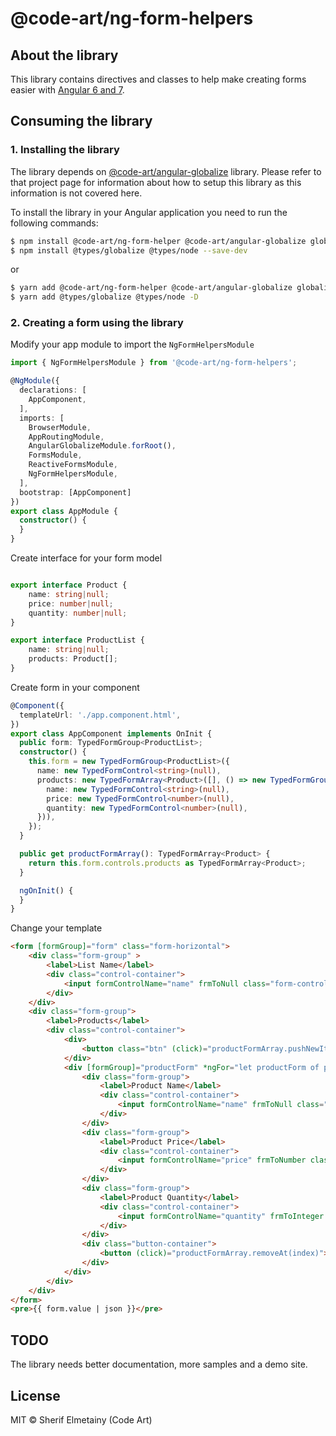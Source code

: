 # @code-art/ng-form-helpers

## About the library

This library contains directives and classes to help make creating forms easier with [Angular 6 and 7](https://angular.io).

## Consuming the library

### 1. Installing the library
The library depends on [@code-art/angular-globalize](https://github.com/sherif-elmetainy/angular-globalize) library. Please refer to that project page for information about how to setup this library as this information is not covered here.

To install the library in your Angular application you need to run the following commands:

```bash
$ npm install @code-art/ng-form-helper @code-art/angular-globalize globalize cldr cldr-data --save
$ npm install @types/globalize @types/node --save-dev
```
or

```bash
$ yarn add @code-art/ng-form-helper @code-art/angular-globalize globalize cldr cldr-data
$ yarn add @types/globalize @types/node -D
```
### 2. Creating a form using the library

Modify your app module to import the `NgFormHelpersModule` 
```typescript
import { NgFormHelpersModule } from '@code-art/ng-form-helpers';

@NgModule({
  declarations: [
    AppComponent,
  ],
  imports: [
    BrowserModule,
    AppRoutingModule,
    AngularGlobalizeModule.forRoot(),
    FormsModule,
    ReactiveFormsModule,
    NgFormHelpersModule,
  ],
  bootstrap: [AppComponent]
})
export class AppModule {
  constructor() {
  }
}
```

Create interface for your form model
```typescript

export interface Product {
    name: string|null;
    price: number|null;
    quantity: number|null;
}

export interface ProductList {
    name: string|null;
    products: Product[];
}

```

Create form in your component
```typescript
@Component({
  templateUrl: './app.component.html',
})
export class AppComponent implements OnInit {
  public form: TypedFormGroup<ProductList>;
  constructor() {
    this.form = new TypedFormGroup<ProductList>({
      name: new TypedFormControl<string>(null),
      products: new TypedFormArray<Product>([], () => new TypedFormGroup<Product>({
        name: new TypedFormControl<string>(null),
        price: new TypedFormControl<number>(null),
        quantity: new TypedFormControl<number>(null),
      })),
    });
  }

  public get productFormArray(): TypedFormArray<Product> {
    return this.form.controls.products as TypedFormArray<Product>;
  }

  ngOnInit() {
  }
}

```

Change your template
```html
<form [formGroup]="form" class="form-horizontal">
    <div class="form-group" >
        <label>List Name</label>
        <div class="control-container">
            <input formControlName="name" frmToNull class="form-control"/>
        </div>
    </div>
    <div class="form-group">
        <label>Products</label>
        <div class="control-container">
            <div>
                <button class="btn" (click)="productFormArray.pushNewItem()">Add Product</button>
            </div>
            <div [formGroup]="productForm" *ngFor="let productForm of productFormArray.controls; let index = index" class="product-form">
                <div class="form-group">
                    <label>Product Name</label>
                    <div class="control-container">
                        <input formControlName="name" frmToNull class="form-control"/>
                    </div>
                </div>
                <div class="form-group">
                    <label>Product Price</label>
                    <div class="control-container">
                        <input formControlName="price" frmToNumber class="form-control"/>
                    </div>
                </div>
                <div class="form-group">
                    <label>Product Quantity</label>
                    <div class="control-container">
                        <input formControlName="quantity" frmToInteger class="form-control" />
                    </div>
                </div>
                <div class="button-container">
                    <button (click)="productFormArray.removeAt(index)">Remove</button>
                </div>
            </div>
        </div>
    </div>
</form>
<pre>{{ form.value | json }}</pre>
```

## TODO

The library needs better documentation, more samples and a demo site.

## License

MIT © Sherif Elmetainy \(Code Art\)
